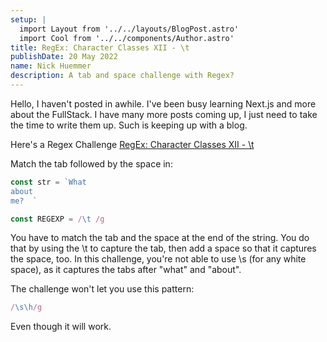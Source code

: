 ```yaml
---
setup: |
  import Layout from '../../layouts/BlogPost.astro'
  import Cool from '../../components/Author.astro'
title: RegEx: Character Classes XII ⁠- \t
publishDate: 20 May 2022
name: Nick Huemmer
description: A tab and space challenge with Regex?
---
```


<Cool name={frontmatter.name} href="https://twitter.com/nickhuemmer" client:load />

Hello, 
I haven't posted in awhile.  I've been busy learning Next.js and more about the FullStack.  I have many more posts coming up, I just need to take the time to write them up.  Such is keeping up with a blog.

Here's a Regex Challenge
[RegEx: Character Classes XII ⁠- \t](https://edabit.com/challenge/w2abzEMHE7SFLQzDq)

Match the tab followed by the space in:
```javascript
const str = `What	
about	
me?	 `

const REGEXP = /\t /g
```

You have to match the tab and the space at the end of the string.  You do that by using the \t to capture the tab, then add a space so that it captures the space, too.  In this challenge, you're not able to use \s (for any white space), as it captures the tabs after "what" and "about".

The challenge won't let you use this pattern:
```javascript
/\s\h/g
```
Even though it will work.